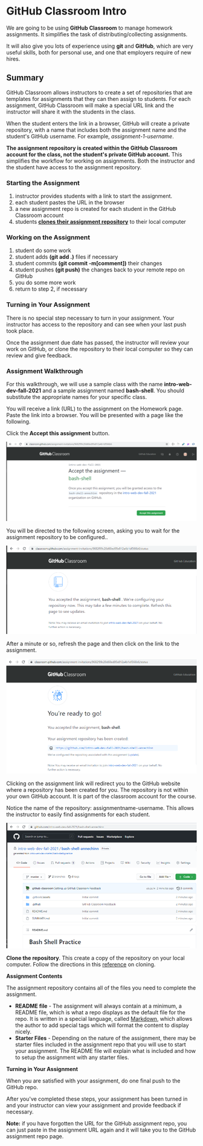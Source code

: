 
# GitHub Classroom Intro

We are going to be using **GitHub Classroom** to manage homework assignments. It simplifies the task of distributing/collecting assignments. 

It will also give you lots of experience using **git** and **GitHub**, which are very useful skills, both for personal use, and one that employers require of new hires.

## Summary

GitHub Classroom allows instructors to create a set of repositories that are templates for assignments that they can then assign to students. For each assignment, GitHub Classroom will make a special URL link and the instructor will share it with the students in the class. 

When the student enters the link in a browser, GitHub will create a private repository, with a name that includes both the assignment name and the student's GitHub username. For example, *assignment-1-username*.  

**The assignment repository is created within the GitHub Classroom account for the class, not the student's private GitHub account.** This simplifies the workflow for working on assignments. Both the instructor and the student have access to the assignment repository.

### Starting the Assignment

1. instructor provides students with a link to start the assignment. 
2. each student pastes the URL in the browser
3. a new assignment repo is created for each student in the GitHub Classroom account
4. students  **[clones their assignment repository](./git-cloning-existing-repo.md)** to their local computer

### Working on the Assignment
1. student do some work
2. student  adds **(git add .)** files if necessary
3. student commits **(git commit -m[comment])** their changes
4. student pushes  **(git push)** the changes back to your remote repo on GitHub
5. you do some more work
6. return to step 2, if necessary

### Turning in Your Assignment
There is no special step necessary to turn in your assignment. Your instructor has access to the repository and can see when your last push took place.

Once the assignment due date has passed, the instructor will review your work on GitHub, or clone the repository to their local computer so they can review and give feedback.


### Assignment Walkthrough

For this walkthrough, we will use a sample class with the name **intro-web-dev-fall-2021** and a sample assignment named **bash-shell**. You should substitute the appropriate names for your specific class.

You will receive a link (URL) to the assignment on the Homework page. Paste the link into a browser. You will be presented with a page like the following. 

Click the **Accept this assignment** button.

![](https://raw.githubusercontent.com/hoc-labs/images/main/assignments-intro-1.png)

You will be directed to the following screen, asking you to wait for the assignment repository to be configured..

![](https://raw.githubusercontent.com/hoc-labs/images/main/assignments-intro-2.png)

After a minute or so, refresh the page and then click on the link to the assignment.

![](https://raw.githubusercontent.com/hoc-labs/images/main/assignments-intro-3.png)

Clicking on the assignment link will redirect you to the GitHub website where a repository has been created for you. The repository is not within your own GitHub account. It is part of the classroom account for the course.

Notice the name of the repository: assignmentname-username. This allows the instructor to easily find assignments for each student.

![](https://raw.githubusercontent.com/hoc-labs/images/main/assignments-intro-4.png)
<br/>

**Clone the repository**. This create a copy of the repository on your local computer. Follow the directions in this [reference](./git-github-intro.md) on cloning.


**Assignment Contents**

The assignment repository contains all of the files you need to complete the assignment. 

* **README file** - The assignment will always contain at a minimum, a README file, which is what a repo displays as the default file for the repo. It is written in a special language, called [Markdown](https://guides.github.com/features/mastering-markdown/), which allows the author to add special tags which will format the content to display nicely.
* **Starter Files** - Depending on the nature of the assignment, there may be starter files included in the assignment repo that you will use to start your assignment. The README file will explain what is included and how to setup the assignment with any starter files.

**Turning in Your Assignment**

When you are satisfied with your assignment, do one final push to the GitHub repo. 

After you've completed these steps, your assignment has been turned in and your instructor can view your assignment and provide feedback if necessary.


**Note:** if you have forgotten the URL for the GitHub assignment repo, you can just paste in the assignment URL again and it will take you to the GitHub assignment repo page.

